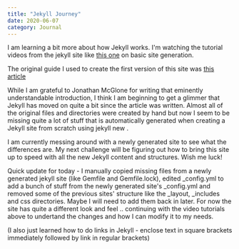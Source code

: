 ```yaml
---
title: "Jekyll Journey"
date: 2020-06-07
category: Journal
---
```


I am learning a bit more about how Jekyll works.  I'm watching the tutorial videos from the jekyll site like [this one](https://www.youtube.com/watch?v=pxua_1vyFck&list=PLLAZ4kZ9dFpOPV5C5Ay0pHaa0RJFhcmcB&index=4) on basic site generation.

The original guide I used to create the first version of this site was [this article](http://jmcglone.com/guides/github-pages/)

While I am grateful to Jonathan McGlone for writing that eminently understandable introduction, I think I am beginning to get a glimmer that Jekyll has moved on quite a bit since the article was written.  Almost all of the original files and directories were created by hand but now I seem to be missing quite a lot of stuff that is automatically generated when creating a Jekyll site from scratch using jekyll new <sitename>.

I am currently messing around with a newly generated site to see what the differences are. My next challenge will be figuring out how to bring this site up to speed with all the new Jekyll content and structures.  Wish me luck!

Quick update for today - I manually copied missing files from a newly generated jekyll site (like Gemfile and Gemfile.lock), edited _config.yml to add a bunch of stuff from the newly generated site's _config.yml and removed some of the previous sites' structure like the _layout, _includes and css directories.  Maybe I will need to add them back in later.  For now the site has quite a different look and feel .. continuing with the video tutorials above to undertand the changes and how I can modify it to my needs.

(I also just learned how to do links in Jekyll - enclose text in square brackets immediately followed by link in regular brackets)
